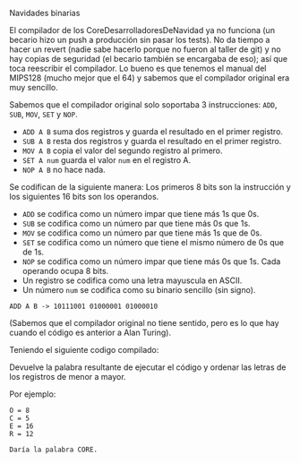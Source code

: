 Navidades binarias

El compilador de los CoreDesarrolladoresDeNavidad ya no funciona (un becario hizo un push a producción sin pasar los tests). No da tiempo a hacer un revert (nadie sabe hacerlo porque no fueron al taller de git) y no hay copias de seguridad (el becario también se encargaba de eso); así que toca reescribir el compilador. Lo bueno es que tenemos el manual del MIPS128 (mucho mejor que el 64) y sabemos que el compilador original era muy sencillo. 

Sabemos que el compilador original solo soportaba 3 instrucciones: `ADD`, `SUB`, `MOV`, `SET` y `NOP`. 
- `ADD A B` suma dos registros y guarda el resultado en el primer registro.
- `SUB A B` resta dos registros y guarda el resultado en el primer registro.
- `MOV A B` copia el valor del segundo registro al primero.
- `SET A num` guarda el valor `num` en el registro A.
- `NOP A B` no hace nada.

Se codifican de la siguiente manera:
Los primeros 8 bits son la instrucción y los siguientes 16 bits son los operandos.
- `ADD` se codifica como un número impar que tiene más 1s que 0s.
- `SUB` se codifica como un número par que tiene más 0s que 1s.
- `MOV` se codifica como un número par que tiene más 1s que de 0s.
- `SET` se codifica como un número que tiene el mismo número de 0s que de 1s.
- `NOP` se codifica como un número impar que tiene más 0s que 1s.
Cada operando ocupa 8 bits.
- Un registro se codifica como una letra mayuscula en ASCII.
- Un número `num` se codifica como su binario sencillo (sin signo).
```
ADD A B -> 10111001 01000001 01000010
```
(Sabemos que el compilador original no tiene sentido, pero es lo que hay cuando el código es anterior a Alan Turing).

Teniendo el siguiente codigo compilado: 

Devuelve la palabra resultante de ejecutar el código y ordenar las letras de los registros de menor a mayor.

Por ejemplo:
```
O = 8
C = 5
E = 16
R = 12

Daría la palabra CORE.
```